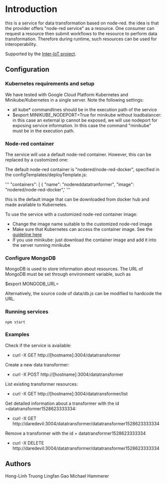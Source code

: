 # Introduction

this is a service for data transformation based on node-red.
the idea is that the provider offers "node-red service" as a resource. One consumer can request a resource then submit workflows to the resource to perform data transformation. Therefore during runtime, such resources can be used for interoperability.

Supported by the [Inter-IoT project](http://www.inter-iot-project.eu/).

## Configuration

### Kubernetes requirements and setup

We have tested with Google Cloud Platform Kubernetes and Minikube/Kubernetes  in a single server. Note the following settings:

* all kube* commandlines should be in the execution path of the service
* $export MINIKUBE_NODEPORT=True for minikube without loadbalancer: in this case an external ip cannot be exposed, we will use nodeport for exposing service information. In this case the command "minikube" must be in the execution path.

### Node-red container

The service will use a default node-red container. However, this can be replaced by a customized one:

The default node-red container is "nodered/node-red-docker", specified in the configTemplates/deployTemplate.js:

'''
"containers": [
  {
    "name": "nodereddatatranformer",
    "image": "nodered/node-red-docker",'
'''    

this is the default image that can be downloaded from docker hub and made available to Kubernetes.

To use the service with a customized node-red container image:

* Change the image name suitable to the customized node-red image
* Make sure that Kubernetes can access the container image. See the [guideline here](https://kubernetes.io/docs/concepts/containers/images/)
* If you use minikube: just download the container image and add it into the server running minikube

### Configure MongoDB

MongoDB is used to store information about resources. The URL of MongoDB must be set through environment variable, such as

$export MONGODB_URL=

Alternatively, the source code of data/db.js can be modified to hardcode the URL.

### Running services

`npm start`

### Examples

Check if the service is available:

* curl -X GET http://[hostname]:3004/datatransformer

Create a new data transformer:

* curl -X POST http://[hostname]:3004/datatransformer

List existing transformer resources:

* curl -X GET http://[hostname]:3004/datatransformer/list

Get detailed information about a transformer with the id =datatransformer1528623333334:

* curl -X GET http://daredevil:3004/datatransformer/datatransformer1528623333334

Remove a transformer with the id = datatransformer1528623333334
* curl -X DELETE http://daredevil:3004/datatransformer/datatransformer1528623333334


## Authors

Hong-Linh Truong
Lingfan Gao
Michael Hammerer
